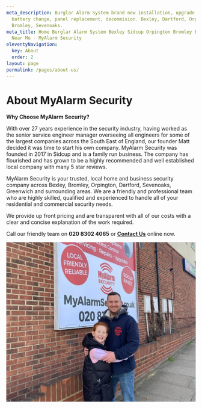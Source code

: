 ```yaml
---
meta_description: Burglar Alarm System brand new installation, upgrade, service,
  battery change, panel replacement, decommision. Bexley, Dartford, Orpington,
  Bromley, Sevenoaks.
meta_title: Home Burglar Alarm System Bexley Sidcup Orpington Bromley Bexley
  Near Me - MyAlarm Security
eleventyNavigation:
  key: About
  order: 2
layout: page
permalink: /pages/about-us/
---
```

# About MyAlarm Security 

**Why Choose MyAlarm Security?**

With over 27 years experience in the security industry, having worked as the senior service engineer manager overseeing all engineers for some of the largest companies across the South East of England, our founder Matt decided it was time to start his own company. MyAlarm Security was founded in 2017 in Sidcup and is a family run business. The company has flourished and has grown to be a highly recommended and well established local company with many 5 star reviews.

MyAlarm Security is your trusted, local home and business security company across Bexley, Bromley, Orpington, Dartford, Sevenoaks, Greenwich and surrounding areas. We are a friendly and professional team who are highly skilled, qualified and experienced to handle all of your residential and commercial security needs.

We provide up front pricing and are transparent with all of our costs with a clear and concise explanation of the work required.

Call our friendly team on **020 8302 4065** or [**Contact Us**](/contact/) online now.

![MyAlarm Security](/images/pages/kn0qr1ujabqxosacfamc.webp)
